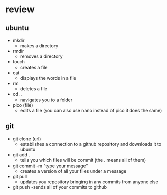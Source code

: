 # review


## ubuntu
  - mkdir
    - makes a directory
  - rmdir
    - removes a directory
  - touch
    - creates a file
  - cat
    - displays the words in a file
  - rm
    - deletes a file
  - cd ..
    - navigates you to a folder
  - pico (file)
    - edits a file (you can also use nano instead of pico it does the same)
  
## git
  - git clone (url)
    - establishes a connection to a github repository and downloads it to ubuntu
  - git add . 
    - tells you which files will be commit (the . means all of them)
  - git commit -m "type your message"
    - creates a version of all your files under a message
  - git pull
    - updates you repository bringing in any commits from anyone else
  - git push
    -sends all of your commits to github
  
